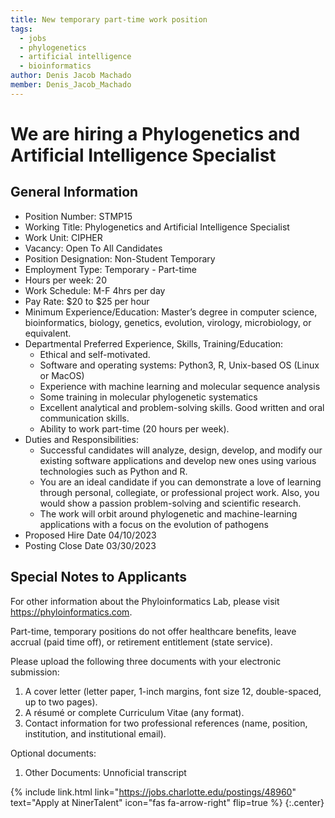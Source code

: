 ```yaml
---
title: New temporary part-time work position
tags:
  - jobs
  - phylogenetics
  - artificial intelligence
  - bioinformatics
author: Denis Jacob Machado
member: Denis_Jacob_Machado
---
```


# We are hiring a Phylogenetics and Artificial Intelligence Specialist

## General Information

- Position Number:	STMP15
- Working Title:	Phylogenetics and Artificial Intelligence Specialist
- Work Unit:	CIPHER
- Vacancy: Open To	All Candidates
- Position Designation: Non-Student Temporary
- Employment Type: Temporary - Part-time
- Hours per week: 20
- Work Schedule: M-F 4hrs per day
- Pay Rate: $20 to $25 per hour
- Minimum Experience/Education: Master’s degree in computer science, bioinformatics, biology, genetics, evolution, virology, microbiology, or equivalent.
- Departmental Preferred Experience, Skills, Training/Education:	
  - Ethical and self-motivated.
  - Software and operating systems: Python3, R, Unix-based OS (Linux or MacOS)
  - Experience with machine learning and molecular sequence analysis
  - Some training in molecular phylogenetic systematics
  - Excellent analytical and problem-solving skills. Good written and oral communication skills.
  - Ability to work part-time (20 hours per week).
- Duties and Responsibilities:
  - Successful candidates will analyze, design, develop, and modify our existing software applications and develop new ones using various technologies such as Python and R.
  - You are an ideal candidate if you can demonstrate a love of learning through personal, collegiate, or professional project work. Also, you would show a passion problem-solving and scientific research.
  - The work will orbit around phylogenetic and machine-learning applications with a focus on the evolution of pathogens
- Proposed Hire Date	04/10/2023
- Posting Close Date	03/30/2023

## Special Notes to Applicants

For other information about the Phyloinformatics Lab, please visit https://phyloinformatics.com.

Part-time, temporary positions do not offer healthcare benefits, leave accrual (paid time off), or retirement entitlement (state service).

Please upload the following three documents with your electronic submission:

1. A cover letter (letter paper, 1-inch margins, font size 12, double-spaced, up to two pages).
2. A résumé or complete Curriculum Vitae (any format).
3. Contact information for two professional references (name, position, institution, and institutional email).

Optional documents:

1. Other Documents: Unnoficial transcript


{% include link.html link="https://jobs.charlotte.edu/postings/48960" text="Apply at NinerTalent" icon="fas fa-arrow-right" flip=true %}
{:.center}